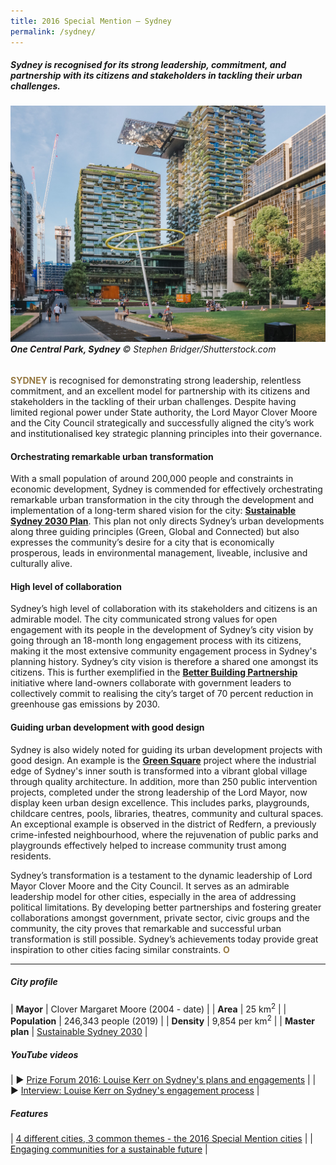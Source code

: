 ```yaml
---
title: 2016 Special Mention — Sydney
permalink: /sydney/
---
```


##### Sydney is recognised for its strong leadership, commitment, and partnership with its citizens and stakeholders in tackling their urban challenges.

###### ![One Central Park, Sydney](/images/special-mentions/sydney.jpg)**One Central Park, Sydney** © Stephen Bridger/Shutterstock.com

<b><font color="#967942">SYDNEY</font></b> is recognised for demonstrating strong leadership, relentless commitment, and an excellent model for partnership with its citizens and stakeholders in the tackling of their urban challenges. Despite having limited regional power under State authority, the Lord Mayor Clover Moore and the City Council strategically and successfully aligned the city’s work and institutionalised key strategic planning principles into their governance. 

#### **Orchestrating remarkable urban transformation**

With a small population of around 200,000 people and constraints in economic development, Sydney is commended for effectively orchestrating remarkable urban transformation in the city through the development and implementation of a long-term shared vision for the city: [**Sustainable Sydney 2030 Plan**](https://www.cityofsydney.nsw.gov.au/sustainable-sydney-2030). This plan not only directs Sydney’s urban developments along three guiding principles (Green, Global and Connected) but also expresses the community’s desire for a city that is economically prosperous, leads in environmental management, liveable, inclusive and culturally alive.

#### **High level of collaboration**

Sydney’s high level of collaboration with its stakeholders and citizens is an admirable model. The city communicated strong values for open engagement with its people in the development of Sydney’s city vision by going through an 18-month long engagement process with its citizens, making it the most extensive community engagement process in Sydney's planning history. Sydney’s city vision is therefore a shared one amongst its citizens. This is further exemplified in the [**Better Building Partnership**](https://www.cityofsydney.nsw.gov.au/networks-partners/better-buildings-partnership) initiative where land-owners collaborate with government leaders to collectively commit to realising the city’s target of 70 percent reduction in greenhouse gas emissions by 2030.

#### **Guiding urban development with good design**

Sydney is also widely noted for guiding its urban development projects with good design. An example is the [**Green Square**](https://www.cityofsydney.nsw.gov.au/green-square) project where the industrial edge of Sydney's inner south is transformed into a vibrant global village through quality architecture. In addition, more than 250 public intervention projects, completed under the strong leadership of the Lord Mayor, now display keen urban design excellence. This includes parks, playgrounds, childcare centres, pools, libraries, theatres, community and cultural spaces. An exceptional example is observed in the district of Redfern, a previously crime-infested neighbourhood, where the rejuvenation of public parks and playgrounds effectively helped to increase community trust among residents.

Sydney’s transformation is a testament to the dynamic leadership of Lord Mayor Clover Moore and the City Council. It serves as an admirable leadership model for other cities, especially in the area of addressing political limitations. By developing better partnerships and fostering greater collaborations amongst government, private sector, civic groups and the community, the city proves that remarkable and successful urban transformation is still possible. Sydney’s achievements today provide great inspiration to other cities facing similar constraints. **<font color="#967942">O</font>**

---

##### **City profile** 

| **Mayor** | Clover Margaret Moore (2004 - date) |
| **Area** | 25 km<sup>2</sup> |
| **Population** | 246,343 people (2019) | 
| **Density** | 9,854 per km<sup>2</sup> |
| **Master plan** | [Sustainable Sydney 2030](https://www.cityofsydney.nsw.gov.au/sustainable-sydney-2030) |

##### **YouTube videos** 

| ▶️ [Prize Forum 2016: Louise Kerr on Sydney's plans and engagements](https://youtu.be/ZIp9r_VRTO8) |
| ▶️ [Interview: Louise Kerr on Sydney's engagement process](https://youtu.be/jhOuge9eupQ) |

##### **Features** 

| [4 different cities, 3 common themes - the 2016 Special Mention cities](/resources/features/four-different-cities/) |
| [Engaging communities for a sustainable future](/resources/features/engaging-communities-sustainable-future/) |
